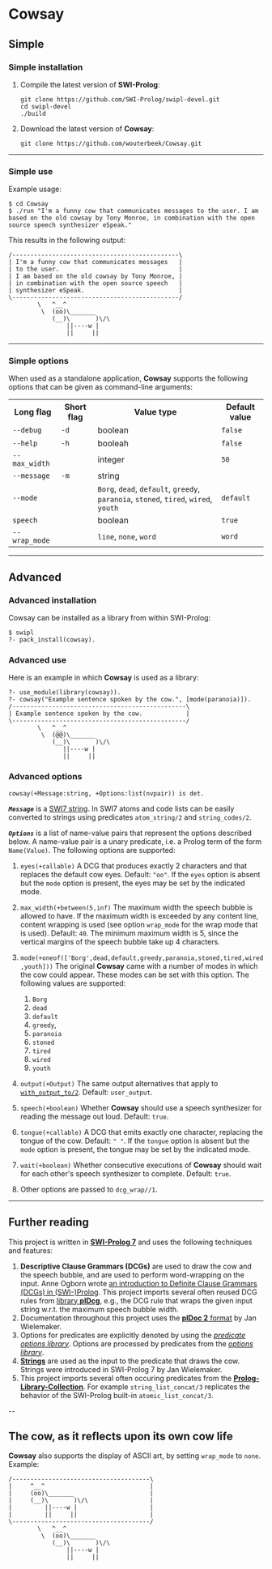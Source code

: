 # Cowsay

## Simple

### Simple installation

  1.  Compile the latest version of **SWI-Prolog**:
      ~~~
      git clone https://github.com/SWI-Prolog/swipl-devel.git
      cd swipl-devel
      ./build
      ~~~

  2.  Download the latest version of **Cowsay**:
      ~~~
      git clone https://github.com/wouterbeek/Cowsay.git
      ~~~

---

### Simple use

Example usage:
~~~
$ cd Cowsay
$ ./run "I'm a funny cow that communicates messages to the user. I am based on the old cowsay by Tony Monroe, in combination with the open source speech synthesizer eSpeak."
~~~

This results in the following output:
~~~
/----------------------------------------------\
| I'm a funny cow that communicates messages   |
| to the user.                                 |
| I am based on the old cowsay by Tony Monroe, |
| in combination with the open source speech   |
| synthesizer eSpeak.                          |
\----------------------------------------------/
        \   ^__^
         \  (oo)\_______
            (__)\       )\/\
                ||----w |
                ||     ||
~~~

---

### Simple options

When used as a standalone application, **Cowsay** supports the following
options that can be given as command-line arguments:

<table>
  <tr>
    <th>Long flag</th>
    <th>Short flag</th>
    <th>Value type</th>
    <th>Default value</th>
  </tr>
  <tr>
    <td><code>--debug</code></td>
    <td><code>-d</code></td>
    <td>boolean</td>
    <td><code>false</code></td>
  </tr>
  <tr>
    <td><code>--help</code></td>
    <td><code>-h</code></td>
    <td>booleah</td>
    <td><code>false</code></td>
  </tr>
  <tr>
    <td><code>--max_width</code></td>
    <td></td>
    <td>integer</td>
    <td><code>50</code></td>
  </tr>
  <tr>
    <td><code>--message</code></td>
    <td><code>-m</code></td>
    <td>string</td>
    <td></td>
  </tr>
  <tr>
    <td><code>--mode</code></td>
    <td></td>
    <td>
      <code>Borg</code>,
      <code>dead</code>,
      <code>default</code>,
      <code>greedy</code>,
      <code>paranoia</code>,
      <code>stoned</code>,
      <code>tired</code>,
      <code>wired</code>,
      <code>youth</code>
    </td>
    <td><code>default</code></td>
  </tr>
  <tr>
    <td><code>speech</code></td>
    <td></td>
    <td>boolean</td>
    <td><code>true</code></td>
  </tr>
  <tr>
    <td><code>--wrap_mode</code></td>
    <td></td>
    <td><code>line</code>, <code>none</code>, <code>word</code></td>
    <td><code>word</code></td>
  </tr>
</table>

---

## Advanced

### Advanced installation

Cowsay can be installed as a library from within SWI-Prolog:
~~~
$ swipl
?- pack_install(cowsay).
~~~

### Advanced use

Here is an example in which **Cowsay** is used as a library:
~~~
?- use_module(library(cowsay)).
?- cowsay("Example sentence spoken by the cow.", [mode(paranoia)]).
/------------------------------------------------\
| Example sentence spoken by the cow.            |
\------------------------------------------------/
        \   ^__^
         \  (@@)\_______
            (__)\       )\/\
               ||----w |
               ||     ||
~~~

### Advanced options

~~~{.pl}
cowsay(+Message:string, +Options:list(nvpair)) is det.
~~~

***`Message`*** is a
 [SWI7 string](http://www.swi-prolog.org/pldoc/man?section=strings).
In SWI7 atoms and code lists can be easily converted to strings
 using predicates `atom_string/2` and `string_codes/2`.

***`Options`*** is a list of name-value pairs that represent
 the options described below.
A name-value pair is a unary predicate,
 i.e. a Prolog term of the form `Name(Value)`.
The following options are supported:

  1. `eyes(+callable)`
     A DCG that produces exactly 2 characters
      and that replaces the default cow eyes.
     Default: `"oo"`.
     If the `eyes` option is absent but the `mode` option is present,
     the eyes may be set by the indicated mode.

  2. `max_width(+between(5,inf)`
     The maximum width the speech bubble is allowed to have.
     If the maximum width is exceeded by any content line,
      content wrapping is used (see option `wrap_mode`
      for the wrap mode that is used).
     Default: `40`.
     The minimum maximum width is 5, since the vertical margins of
      the speech bubble take up 4 characters.

  3. `mode(+oneof(['Borg',dead,default,greedy,paranoia,stoned,tired,wired,youth]))`
     The original **Cowsay** came with a number of modes in which the cow
     could appear. These modes can be set with this option.
     The following values are supported:

       1. `Borg`
       2. `dead`
       3. `default`
       4. `greedy`,
       5. `paranoia`
       6. `stoned`
       7. `tired`
       8. `wired`
       9. `youth`

  4. `output(+Output)`
     The same output alternatives that apply to
      [`with_output_to/2`](http://www.swi-prolog.org/pldoc/doc_for?object=with_output_to/2).
     Default: `user_output`.

  5. `speech(+boolean)`
     Whether **Cowsay** should use a speech synthesizer for reading
      the message out loud.
     Default: `true`.

  6. `tongue(+callable)`
     A DCG that emits exactly one character, replacing the tongue of the cow.
     Default: `" "`.
     If the `tongue` option is absent but the `mode` option is present,
      the tongue may be set by the indicated mode.

  7. `wait(+boolean)`
     Whether consecutive executions of **Cowsay** should wait
      for each other's speech synthesizer to complete.
     Default: `true`.

  8. Other options are passed to `dcg_wrap//1`.

---

## Further reading

This project is written in [**SWI-Prolog 7**](http://www.swi-prolog.org/)
 and uses the following techniques and features:

  1.  **Descriptive Clause Grammars (DCGs)** are used to draw
       the cow and the speech bubble, and are used to perform word-wrapping
       on the input.
      Anne Ogborn wrote
       [an introduction to Definite Clause Grammars (DCGs) in (SWI-)Prolog](http://www.pathwayslms.com/swipltuts/dcg/).
      This project imports several often reused DCG rules from
       [library **plDcg**](https://github.com/wouterbeek/plDcg.git),
       e.g., the DCG rule that wraps the given input string w.r.t.
       the maximum speech bubble width.
  2.  Documentation throughout this project uses
       the [**plDoc 2** format](http://www.swi-prolog.org/pldoc/package/pldoc.html)
       by Jan Wielemaker.
  3.  Options for predicates are explicitly denoted by using the
       [*predicate options library*](http://www.swi-prolog.org/pldoc/man?section=predicate_options).
      Options are processed by predicates from the
       [*options library*](http://www.swi-prolog.org/pldoc/man?section=option).
  4.  [**Strings**](http://www.swi-prolog.org/pldoc/man?section=strings)
      are used as the input to the predicate that draws the cow.
      Strings were introduced in SWI-Prolog 7 by Jan Wielemaker.
  5.  This project imports several often occuring predicates from the
      [**Prolog-Library-Collection**](https://github.com/wouterbeek/Prolog-Library-Collection.git).
      For example `string_list_concat/3` replicates the behavior of
      the SWI-Prolog built-in `atomic_list_concat/3`.

--

## The cow, as it reflects upon its own cow life

**Cowsay** also supports the display of ASCII art,
by setting `wrap_mode` to `none`. Example:

~~~
/--------------------------------------\
|     ^__^                             |
|     (oo)\_______                     |
|     (__)\       )\/\                 |
|         ||----w |                    |
|         ||     ||                    |
\--------------------------------------/
        \   ^__^
         \  (oo)\_______
            (__)\       )\/\
                ||----w |
                ||     ||
~~~

